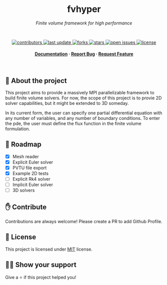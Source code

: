 
<h1 align="center">fvhyper</h1>
<p align="center"><i>Finite volume framework for high performance</i></p>
<br>

<!-- Badges -->
<p align="center">
  <a href="https://github.com/Alexsimulation/fvhyper/graphs/contributors">
    <img src="https://img.shields.io/github/contributors/Alexsimulation/fvhyper" alt="contributors" />
  </a>
  <a href="">
    <img src="https://img.shields.io/github/last-commit/Alexsimulation/fvhyper" alt="last update" />
  </a>
  <a href="https://github.com/Alexsimulation/fvhyper/network/members">
    <img src="https://img.shields.io/github/forks/Alexsimulation/fvhyper" alt="forks" />
  </a>
  <a href="https://github.com/Alexsimulation/fvhyper/stargazers">
    <img src="https://img.shields.io/github/stars/Alexsimulation/fvhyper" alt="stars" />
  </a>
  <a href="https://github.com/Alexsimulation/fvhyper/issues/">
    <img src="https://img.shields.io/github/issues/Alexsimulation/fvhyper" alt="open issues" />
  </a>
  <a href="https://github.com/Alexsimulation/fvhyper/blob/master/LICENSE">
    <img src="https://img.shields.io/github/license/Alexsimulation/fvhyper.svg" alt="license" />
  </a>
</p>

<div align="center">
<h4>
    <a href="https://github.com/Alexsimulation/fvhyper/wiki">Documentation</a>
  <span> · </span>
    <a href="https://github.com/Alexsimulation/fvhyper/issues/">Report Bug</a>
  <span> · </span>
    <a href="https://github.com/Alexsimulation/fvhyper/issues/">Request Feature</a>
</h4>
</div>

<br>



## :star2: About the project

This project aims to provide a massively MPI parallelizable framework to build finite volume solvers. For now, the scope of this project is to provie 2D solver capabilities, but it might be extended to 3D someday.

In its current form, the user can specify one partial differential equation with any number of variables, and any number of boundary conditions. To enter the pde, the user must define the flux function in the finite volume formulation.


## :light_rail: Roadmap

 * [x] Mesh reader
 * [x] Explicit Euler solver
 * [x] PVTU file export
 * [x] Example 2D tests
 * [ ] Explicit Rk4 solver
 * [ ] Implicit Euler solver
 * [ ] 3D solvers

## :hand: Contribute

Contributions are always welcome! Please create a PR to add Github Profile.

## :pencil: License

This project is licensed under [MIT](https://opensource.org/licenses/MIT) license.

## :man_astronaut: Show your support

Give a ⭐️ if this project helped you!
